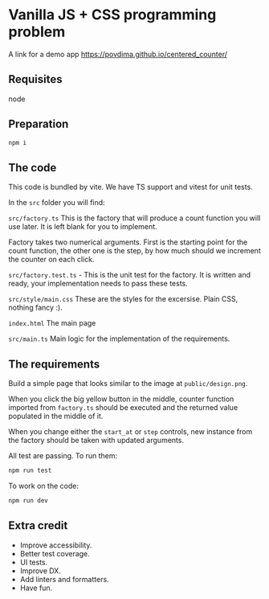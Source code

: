 # Vanilla JS + CSS programming problem

A link for a demo app https://povdima.github.io/centered_counter/

## Requisites

node

## Preparation

```sh
npm i
```

## The code

This code is bundled by vite. We have TS support and vitest for unit tests.

In the `src` folder you will find:

`src/factory.ts`
This is the factory that will produce a count function you will use later.
It is left blank for you to implement.

Factory takes two numerical arguments. First is the starting point for the count function, the other one is the step, by how much should we increment the counter on each click.

`src/factory.test.ts` -
This is the unit test for the factory. It is written and ready, your implementation needs to pass these tests.

`src/style/main.css`
These are the styles for the excersise. Plain CSS, nothing fancy :).

`index.html`
The main page

`src/main.ts`
Main logic for the implementation of the requirements.

## The requirements

Build a simple page that looks similar to the image at `public/design.png`.

When you click the big yellow button in the middle, counter function imported from `factory.ts` should be executed and the returned value populated in the middle of it.

When you change either the `start_at` or `step` controls, new instance from the factory should be taken with updated arguments.

All test are passing. To run them:

```sh
npm run test
```

To work on the code:

```sh
npm run dev
```

## Extra credit

- Improve accessibility.
- Better test coverage.
- UI tests.
- Improve DX.
- Add linters and formatters.
- Have fun.
